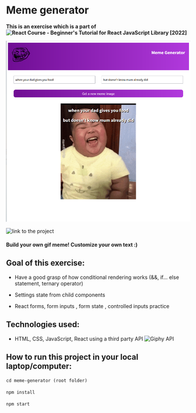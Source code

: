 # Meme generator

**This is an exercise which is a part of ![React Course - Beginner's Tutorial for React JavaScript Library [2022]](https://www.youtube.com/watch?v=bMknfKXIFA8&t=31577s)**

![overview](./public/img/overview.png)

![link to the project](https://capable-froyo-bc3292.netlify.app/)

#### Build your own gif meme! Customize your own text :) 

## Goal of this exercise: 

- Have a good grasp of how conditional rendering works (&&, if... else statement, ternary operator)

- Settings state from child components

- React forms, form inputs , form state , controlled inputs practice 

## Technologies used: 
- HTML, CSS, JavaScript, React using a third party API ![Giphy API](https://developers.giphy.com/)


## How to run this project in your local laptop/computer:

```
cd meme-generator (root folder)

npm install 

npm start 


```